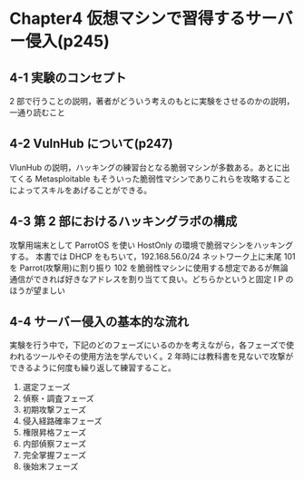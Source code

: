 # Chapter4 仮想マシンで習得するサーバー侵入(p245)

## 4-1 実験のコンセプト

2 部で行うことの説明，著者がどういう考えのもとに実験をさせるのかの説明，一通り読むこと

## 4-2 VulnHub について(p247)

VlunHub の説明，ハッキングの練習台となる脆弱マシンが多数ある。あとに出てくる Metasploitable もそういった脆弱性マシンでありこれらを攻略することによってスキルをあげることができる。

## 4-3 第 2 部におけるハッキングラボの構成

攻撃用端末として ParrotOS を使い HostOnly の環境で脆弱マシンをハッキングする。
本書では DHCP をもちいて，192.168.56.0/24 ネットワーク上に末尾 101 を Parrot(攻撃用)に割り振り 102 を脆弱性マシンに使用する想定であるが無論通信ができれば好きなアドレスを割り当てて良い。どちらかというと固定 I P のほうが望ましい

## 4-4 サーバー侵入の基本的な流れ

実験を行う中で，下記のどのフェーズにいるのかを考えながら，各フェーズで使われるツールやその使用方法を学んでいく。2 年時には教科書を見ないで攻撃ができるように何度も繰り返して練習すること。

1. 選定フェーズ
2. 偵察・調査フェーズ
3. 初期攻撃フェーズ
4. 侵入経路確率フェーズ
5. 権限昇格フェーズ
6. 内部偵察フェーズ
7. 完全掌握フェーズ
8. 後始末フェーズ
